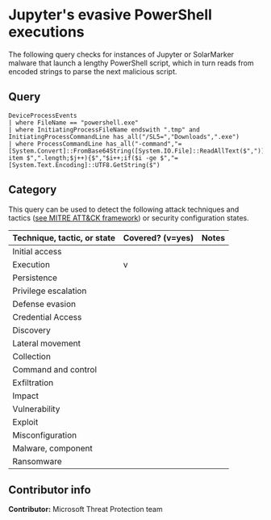 # Jupyter's evasive PowerShell executions

The following query checks for instances of Jupyter or SolarMarker malware that launch a lengthy PowerShell script, which in turn reads from encoded strings to parse the next malicious script.  

## Query
```
DeviceProcessEvents 
| where FileName == "powershell.exe" 
| where InitiatingProcessFileName endswith ".tmp" and InitiatingProcessCommandLine has_all("/SL5=","Downloads",".exe") 
| where ProcessCommandLine has_all("-command","=[System.Convert]::FromBase64String([System.IO.File]::ReadAllText($","));remove-item $",".length;$j++){$","$i++;if($i -ge $","=[System.Text.Encoding]::UTF8.GetString($")
```

## Category

This query can be used to detect the following attack techniques and tactics ([see MITRE ATT&CK framework](https://attack.mitre.org/)) or security configuration states.

| Technique, tactic, or state | Covered? (v=yes) | Notes |
|------------------------|----------|-------|
| Initial access |  |  |
| Execution | v |  |
| Persistence |  |  |
| Privilege escalation |  |  |
| Defense evasion |  |  |
| Credential Access |  |  |
| Discovery |  |  |
| Lateral movement |  |  |
| Collection |  |  |
| Command and control |  |  |
| Exfiltration |  |  |
| Impact |  |  |
| Vulnerability |  |  |
| Exploit |  |  |
| Misconfiguration |  |  |
| Malware, component |  |  |
| Ransomware |  |  |


## Contributor info

**Contributor:** Microsoft Threat Protection team
